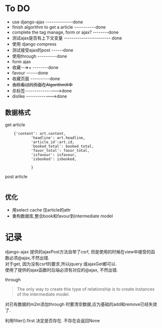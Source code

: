 To DO
=============

- use django-ajax  --------------done
- finish algorithm to get a article  -----------done
- complete the tag manage, form or ajax? --------done
- 测试ajax是否有上下文变量 ------------------------ done
- 使用 django compress
- 测试接受ajax的post ------done
- 使用through  ----------done
- form ajax
- 收藏--=>+ --------done
- favour ------done
- 收藏页面 ----------done
- <del>去除看过的页面在AlgorithmX中</del>
- 杀标签---------------->done
- dislike  ------------->done


数据格式
--------------
get article  

```
    {'content': art.content,
            'headline': art.headline,
            'article_id':art.id,
            'booked_total': booked_total,
            'favor_total': favor_total,
            'isfavour': isfavour,
            'isbooked': isbooked,

            }
```
post article  

```
```




优化
---------
- 用select cache 住article的attr  
- 重构数据库,整合book和favour到intermediate model

记录
=============
django-ajax 提供的ajaxPost方法自带了csrf, 但是使用的时候在view中接受的函数必须@ajax,不然出错.  
对于get, 因为没有csrf的要求,所以jquery 或ajaxGet都可以.  
使用了提供的ajax函数时后端必须有对应的@ajax, 不然出错.

through  
> The only way to create this type of relationship is to create instances of the intermediate model.  

对已有数据的m2m添加through 时要清空数据,应为基础的add和remove已经失效了.  

利用filter().first 决定是否存在. 不存在会返回None
